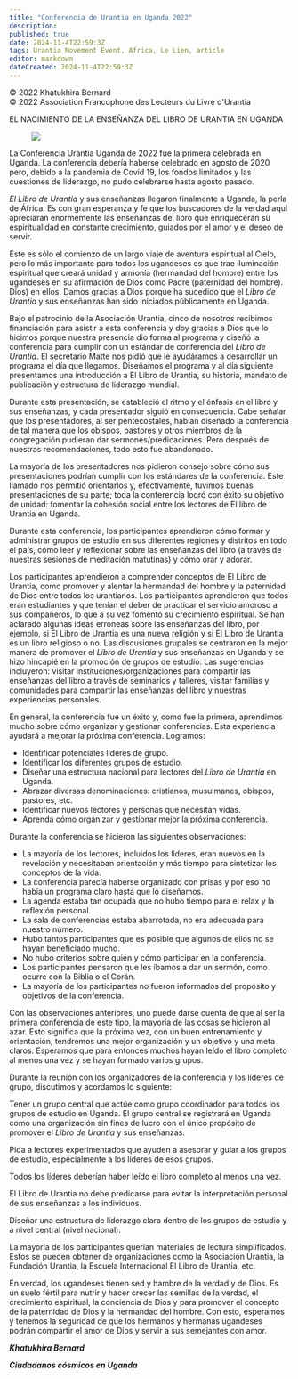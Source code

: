 ```yaml
---
title: "Conferencia de Urantia en Uganda 2022"
description: 
published: true
date: 2024-11-4T22:59:3Z
tags: Urantia Movement Event, Africa, Le Lien, article
editor: markdown
dateCreated: 2024-11-4T22:59:3Z
---
```


<p class="v-card v-sheet theme--light grey lighten-3 px-2">© 2022 Khatukhira Bernard<br>© 2022 Association Francophone des Lecteurs du Livre d'Urantia</p>


EL NACIMIENTO DE LA ENSEÑANZA DEL LIBRO DE URANTIA EN UGANDA

<figure id="Figure_20" class="image urantiapedia image-style-align-right">
<img src="/image/article/Le_Lien/images_03/119.jpg">
</figure>

La Conferencia Urantia Uganda de 2022 fue la primera celebrada en Uganda. La conferencia debería haberse celebrado en agosto de 2020 pero, debido a la pandemia de Covid 19, los fondos limitados y las cuestiones de liderazgo, no pudo celebrarse hasta agosto pasado.

_El Libro de Urantia_ y sus enseñanzas llegaron finalmente a Uganda, la perla de África. Es con gran esperanza y fe que los buscadores de la verdad aquí apreciarán enormemente las enseñanzas del libro que enriquecerán su espiritualidad en constante crecimiento, guiados por el amor y el deseo de servir.

Este es sólo el comienzo de un largo viaje de aventura espiritual al Cielo, pero lo más importante para todos los ugandeses es que trae iluminación espiritual que creará unidad y armonía (hermandad del hombre) entre los ugandeses en su afirmación de Dios como Padre (paternidad del hombre). Dios) en ellos. Damos gracias a Dios porque ha sucedido que el _Libro de Urantia_ y sus enseñanzas han sido iniciados públicamente en Uganda.

Bajo el patrocinio de la Asociación Urantia, cinco de nosotros recibimos financiación para asistir a esta conferencia y doy gracias a Dios que lo hicimos porque nuestra presencia dio forma al programa y diseñó la conferencia para cumplir con un estándar de conferencia del _Libro de Urantia_. El secretario Matte nos pidió que le ayudáramos a desarrollar un programa el día que llegamos. Diseñamos el programa y al día siguiente presentamos una introducción a El Libro de Urantia, su historia, mandato de publicación y estructura de liderazgo mundial.

Durante esta presentación, se estableció el ritmo y el énfasis en el libro y sus enseñanzas, y cada presentador siguió en consecuencia. Cabe señalar que los presentadores, al ser pentecostales, habían diseñado la conferencia de tal manera que los obispos, pastores y otros miembros de la congregación pudieran dar sermones/predicaciones. Pero después de nuestras recomendaciones, todo esto fue abandonado.

La mayoría de los presentadores nos pidieron consejo sobre cómo sus presentaciones podrían cumplir con los estándares de la conferencia. Este llamado nos permitió orientarlos y, efectivamente, tuvimos buenas presentaciones de su parte; toda la conferencia logró con éxito su objetivo de unidad: fomentar la cohesión social entre los lectores de El libro de Urantia en Uganda.

Durante esta conferencia, los participantes aprendieron cómo formar y administrar grupos de estudio en sus diferentes regiones y distritos en todo el país, cómo leer y reflexionar sobre las enseñanzas del libro (a través de nuestras sesiones de meditación matutinas) y cómo orar y adorar.

Los participantes aprendieron a comprender conceptos de El Libro de Urantia, como promover y alentar la hermandad del hombre y la paternidad de Dios entre todos los urantianos. Los participantes aprendieron que todos eran estudiantes y que tenían el deber de practicar el servicio amoroso a sus compañeros, lo que a su vez fomentó su crecimiento espiritual. Se han aclarado algunas ideas erróneas sobre las enseñanzas del libro, por ejemplo, si El Libro de Urantia es una nueva religión y si El Libro de Urantia es un libro religioso o no. Las discusiones grupales se centraron en la mejor manera de promover el _Libro de Urantia_ y sus enseñanzas en Uganda y se hizo hincapié en la promoción de grupos de estudio. Las sugerencias incluyeron: visitar instituciones/organizaciones para compartir las enseñanzas del libro a través de seminarios y talleres, visitar familias y comunidades para compartir las enseñanzas del libro y nuestras experiencias personales.

En general, la conferencia fue un éxito y, como fue la primera, aprendimos mucho sobre cómo organizar y gestionar conferencias. Esta experiencia ayudará a mejorar la próxima conferencia. Logramos:

- Identificar potenciales líderes de grupo.
- Identificar los diferentes grupos de estudio.
- Diseñar una estructura nacional para lectores del _Libro de Urantia_ en Uganda.
- Abrazar diversas denominaciones: cristianos, musulmanes, obispos, pastores, etc.
- Identificar nuevos lectores y personas que necesitan vidas.
- Aprenda cómo organizar y gestionar mejor la próxima conferencia.

Durante la conferencia se hicieron las siguientes observaciones:

- La mayoría de los lectores, incluidos los líderes, eran nuevos en la revelación y necesitaban orientación y más tiempo para sintetizar los conceptos de la vida.
- La conferencia parecía haberse organizado con prisas y por eso no había un programa claro hasta que lo diseñamos.
- La agenda estaba tan ocupada que no hubo tiempo para el relax y la reflexión personal.
- La sala de conferencias estaba abarrotada, no era adecuada para nuestro número.
- Hubo tantos participantes que es posible que algunos de ellos no se hayan beneficiado mucho.
- No hubo criterios sobre quién y cómo participar en la conferencia.
- Los participantes pensaron que les íbamos a dar un sermón, como ocurre con la Biblia o el Corán.
- La mayoría de los participantes no fueron informados del propósito y objetivos de la conferencia.

Con las observaciones anteriores, uno puede darse cuenta de que al ser la primera conferencia de este tipo, la mayoría de las cosas se hicieron al azar. Esto significa que la próxima vez, con un buen entrenamiento y orientación, tendremos una mejor organización y un objetivo y una meta claros. Esperamos que para entonces muchos hayan leído el libro completo al menos una vez y se hayan formado varios grupos.

Durante la reunión con los organizadores de la conferencia y los líderes de grupo, discutimos y acordamos lo siguiente:

Tener un grupo central que actúe como grupo coordinador para todos los grupos de estudio en Uganda. El grupo central se registrará en Uganda como una organización sin fines de lucro con el único propósito de promover el _Libro de Urantia_ y sus enseñanzas.

Pida a lectores experimentados que ayuden a asesorar y guiar a los grupos de estudio, especialmente a los líderes de esos grupos.

Todos los líderes deberían haber leído el libro completo al menos una vez.

El Libro de Urantia no debe predicarse para evitar la interpretación personal de sus enseñanzas a los individuos.

Diseñar una estructura de liderazgo clara dentro de los grupos de estudio y a nivel central (nivel nacional).

La mayoría de los participantes querían materiales de lectura simplificados. Estos se pueden obtener de organizaciones como la Asociación Urantia, la Fundación Urantia, la Escuela Internacional El Libro de Urantia, etc.

En verdad, los ugandeses tienen sed y hambre de la verdad y de Dios. Es un suelo fértil para nutrir y hacer crecer las semillas de la verdad, el crecimiento espiritual, la conciencia de Dios y para promover el concepto de la paternidad de Dios y la hermandad del hombre. Con esto, esperamos y tenemos la seguridad de que los hermanos y hermanas ugandeses podrán compartir el amor de Dios y servir a sus semejantes con amor.

***Khatukhira Bernard***

***Ciudadanos cósmicos en Uganda***

